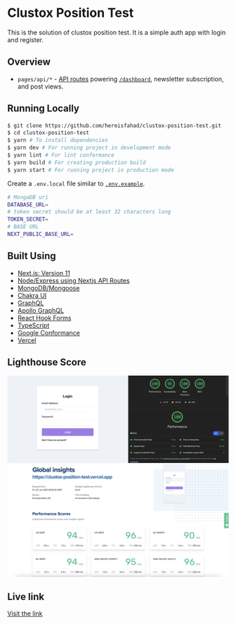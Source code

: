 # Clustox Position Test

This is the solution of clustox position test. It is a simple auth app with login and register.

## Overview

- `pages/api/*` - [API routes](https://nextjs.org/docs/api-routes/introduction) powering [`/dashboard`](https://leerob.io/dashboard), newsletter subscription, and post views.

## Running Locally

```bash
$ git clone https://github.com/hereisfahad/clustox-position-test.git
$ cd clustox-position-test
$ yarn # To install dependencies
$ yarn dev # For running project in development mode
$ yarn lint # For lint conformance
$ yarn build # For creating production build
$ yarn start # For running project in production mode
```

Create a `.env.local` file similar to [`.env.example`](https://github.com/hereisfahad/clustox-position-test/blob/master/.env.example).

```bash
# MongoDB uri
DATABASE_URL=
# token secret should be at least 32 characters long
TOKEN_SECRET=
# BASE URL
NEXT_PUBLIC_BASE_URL=
```

## Built Using

- [Next.js: Version 11](https://nextjs.org/)
- [Node/Express using Nextjs API Routes](https://nextjs.org/)
- [MongoDB/Mongoose](https://mongoosejs.com/)
- [Chakra UI](https://chakra-ui.com/)
- [GraphQL](https://www.graphql.org/)
- [Apollo GraphQL](https://www.apollographql.com/)
- [React Hook Forms](https://react-hook-form.com/)
- [TypeScript](https://www.typescriptlang.org/)
- [Google Conformance](https://web.dev/conformance)
- [Vercel](https://vercel.com)

## Lighthouse Score
![Lighthouse Audit - Chrome](./images/lighthouse.png)
![Lighthouse Different Zones Audit - lighthouse-metrics.com](./images/lighthouse-zones.png)

## Live link
[Visit the link](https://clustox-position-test.vercel.app)

